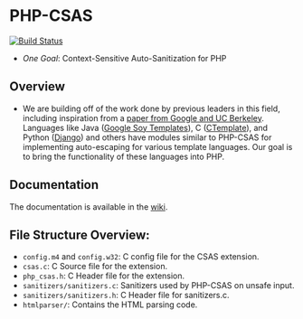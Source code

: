 # PHP-CSAS
[![Build Status](https://travis-ci.org/php-csas/php-csas.svg?branch=master)](https://travis-ci.org/php-csas/php-csas)

- *One Goal*: Context-Sensitive Auto-Sanitization for PHP

## Overview
- We are building off of the work done by previous leaders in this field, including inspiration from a [paper from Google and UC Berkeley](http://webblaze.cs.berkeley.edu/papers/csas-ccs11.pdf). Languages like Java ([Google Soy Templates](https://developers.google.com/closure/templates/docs/security#autoescaping)), C ([CTemplate](https://htmlpreview.github.io/?https://raw.githubusercontent.com/OlafvdSpek/ctemplate/master/doc/auto_escape.html)), and Python ([Django](https://docs.djangoproject.com/en/dev/ref/templates/builtins/#autoescape)) and others have modules similar to PHP-CSAS for implementing auto-escaping for various template languages. Our goal is to bring the functionality of these languages into PHP. 

## Documentation

The documentation is available in the [wiki](https://github.com/php-csas/php-csas/wiki).

## File Structure Overview:
- `config.m4` and `config.w32`: C config file for the CSAS extension.
- `csas.c`: C Source file for the extension.
- `php_csas.h`: C Header file for the extension.
- `sanitizers/sanitizers.c`: Sanitizers used by PHP-CSAS on unsafe input.
- `sanitizers/sanitizers.h`: C Header file for sanitizers.c.
- `htmlparser/`: Contains the HTML parsing code.
